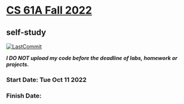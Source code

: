 # [CS 61A Fall 2022](https://cs61a.org)
## self-study

[![LastCommit](https://img.shields.io/github/last-commit/xuyanshi/cs61a?style=flat-square)](https://github.com/xuyanshi/cs61a)

***I DO NOT upload my code before the deadline of labs, homework or projects.***

### Start Date:   Tue Oct 11 2022
### Finish Date:  
